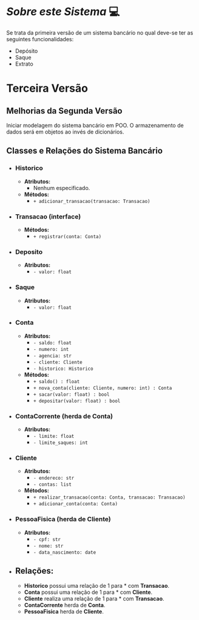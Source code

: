 # *Sobre este Sistema* 💻
Se trata da primeira versão de um sistema bancário no qual deve-se ter as seguintes funcionalidades:
- Depósito
- Saque
- Extrato

# Terceira Versão
## Melhorias da Segunda Versão
Iniciar modelagem do sistema bancário em POO. O armazenamento de dados será em objetos ao invés de dicionários.
## Classes e Relações do Sistema Bancário

- ### Historico
    - **Atributos:**
        - Nenhum especificado.
    - **Métodos:**
        - `+ adicionar_transacao(transacao: Transacao)`

- ### Transacao (interface)
    - **Métodos:**
        - `+ registrar(conta: Conta)`

- ### Deposito
    - **Atributos:**
        - `- valor: float`

- ### Saque
    - **Atributos:**
        - `- valor: float`

- ### Conta
    - **Atributos:**
        - `- saldo: float`
        - `- numero: int`
        - `- agencia: str`
        - `- cliente: Cliente`
        - `- historico: Historico`
    - **Métodos:**
        - `+ saldo() : float`
        - `+ nova_conta(cliente: Cliente, numero: int) : Conta`
        - `+ sacar(valor: float) : bool`
        - `+ depositar(valor: float) : bool`

- ### ContaCorrente (herda de Conta)
    - **Atributos:**
        - `- limite: float`
        - `- limite_saques: int`

- ### Cliente
    - **Atributos:**
        - `- endereco: str`
        - `- contas: list`
    - **Métodos:**
        - `+ realizar_transacao(conta: Conta, transacao: Transacao)`
        - `+ adicionar_conta(conta: Conta)`

- ### PessoaFisica (herda de Cliente)
    - **Atributos:**
        - `- cpf: str`
        - `- nome: str`
        - `- data_nascimento: date`

- ## Relações:
    - **Historico** possui uma relação de 1 para * com **Transacao**.
    - **Conta** possui uma relação de 1 para * com **Cliente**.
    - **Cliente** realiza uma relação de 1 para * com **Transacao**.
    - **ContaCorrente** herda de **Conta**.
    - **PessoaFisica** herda de **Cliente**.
